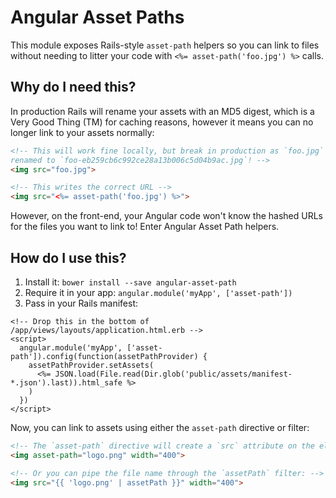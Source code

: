 # Angular Asset Paths

This module exposes Rails-style `asset-path` helpers so you can link to files
without needing to litter your code with `<%= asset-path('foo.jpg') %>` calls.

## Why do I need this?

In production Rails will rename your assets with an MD5 digest, which is a
Very Good Thing (TM) for caching reasons, however it means you can no longer link
to your assets normally:

``` html
<!-- This will work fine locally, but break in production as `foo.jpg` gets
renamed to `foo-eb259cb6c992ce28a13b006c5d04b9ac.jpg`! -->
<img src="foo.jpg">

<!-- This writes the correct URL -->
<img src="<%= asset-path('foo.jpg') %>">
```

However, on the front-end, your Angular code won't know the hashed URLs for the
files you want to link to! Enter Angular Asset Path helpers.

## How do I use this?

1. Install it: `bower install --save angular-asset-path`
2. Require it in your app: `angular.module('myApp', ['asset-path'])`
3. Pass in your Rails manifest:

```
<!-- Drop this in the bottom of /app/views/layouts/application.html.erb -->
<script>
  angular.module('myApp', ['asset-path']).config(function(assetPathProvider) {
    assetPathProvider.setAssets(
      <%= JSON.load(File.read(Dir.glob('public/assets/manifest-*.json').last)).html_safe %>
    )
  })
</script>
```

Now, you can link to assets using either the `asset-path` directive or filter:

``` html
<!-- The `asset-path` directive will create a `src` attribute on the element: -->
<img asset-path="logo.png" width="400">

<!-- Or you can pipe the file name through the `assetPath` filter: -->
<img src="{{ 'logo.png' | assetPath }}" width="400">
```

